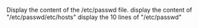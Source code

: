 Display the content of the /etc/passwd file.
display the content of "/etc/passwd/etc/hosts"
 display the 10 lines of "/etc/passwd"

